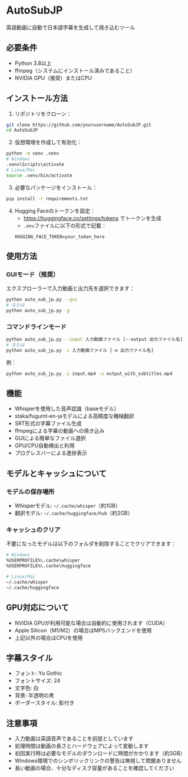 # AutoSubJP

英語動画に自動で日本語字幕を生成して焼き込むツール

## 必要条件

- Python 3.8以上
- ffmpeg（システムにインストール済みであること）
- NVIDIA GPU（推奨）またはCPU

## インストール方法

1. リポジトリをクローン：
```bash
git clone https://github.com/yourusername/AutoSubJP.git
cd AutoSubJP
```

2. 仮想環境を作成して有効化：
```bash
python -m venv .venv
# Windows
.venv\Scripts\activate
# Linux/Mac
source .venv/bin/activate
```

3. 必要なパッケージをインストール：
```bash
pip install -r requirements.txt
```

4. Hugging Faceのトークンを設定：
   - https://huggingface.co/settings/tokens でトークンを生成
   - `.env`ファイルに以下の形式で記載：
   ```
   HUGGING_FACE_TOKEN=your_token_here
   ```

## 使用方法

### GUIモード（推奨）

エクスプローラーで入力動画と出力先を選択できます：
```bash
python auto_sub_jp.py --gui
# または
python auto_sub_jp.py -g
```

### コマンドラインモード

```bash
python auto_sub_jp.py --input 入力動画ファイル [--output 出力ファイル名]
# または
python auto_sub_jp.py -i 入力動画ファイル [-o 出力ファイル名]
```

例：
```bash
python auto_sub_jp.py -i input.mp4 -o output_with_subtitles.mp4
```

## 機能

- Whisperを使用した音声認識（baseモデル）
- staka/fugumt-en-jaモデルによる高精度な機械翻訳
- SRT形式の字幕ファイル生成
- ffmpegによる字幕の動画への焼き込み
- GUIによる簡単なファイル選択
- GPU/CPU自動検出と利用
- プログレスバーによる進捗表示

## モデルとキャッシュについて

### モデルの保存場所
- Whisperモデル: `~/.cache/whisper`（約1GB）
- 翻訳モデル: `~/.cache/huggingface/hub`（約2GB）

### キャッシュのクリア
不要になったモデルは以下のフォルダを削除することでクリアできます：
```bash
# Windows
%USERPROFILE%\.cache\whisper
%USERPROFILE%\.cache\huggingface

# Linux/Mac
~/.cache/whisper
~/.cache/huggingface
```

## GPU対応について

- NVIDIA GPUが利用可能な場合は自動的に使用されます（CUDA）
- Apple Silicon（M1/M2）の場合はMPSバックエンドを使用
- 上記以外の場合はCPUを使用

## 字幕スタイル

- フォント: Yu Gothic
- フォントサイズ: 24
- 文字色: 白
- 背景: 半透明の黒
- ボーダースタイル: 影付き

## 注意事項

- 入力動画は英語音声であることを前提としています
- 処理時間は動画の長さとハードウェアによって変動します
- 初回実行時は必要なモデルのダウンロードに時間がかかります（約3GB）
- Windows環境でのシンボリックリンクの警告は無視して問題ありません
- 長い動画の場合、十分なディスク容量があることを確認してください
